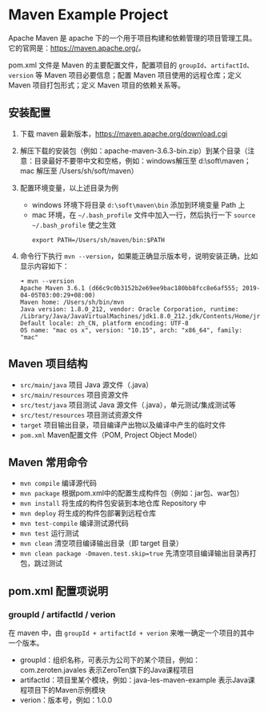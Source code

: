 # Maven Example Project

Apache Maven 是 apache 下的一个用于项目构建和依赖管理的项目管理工具。它的官网是：<https://maven.apache.org/>。


pom.xml 文件是 Maven 的主要配置文件，配置项目的 `groupId`、`artifactId`、`version` 等 Maven 项目必要信息；配置 Maven 项目使用的远程仓库；定义 Maven 项目打包形式；定义 Maven 项目的依赖关系等。

## 安装配置

1. 下载 maven 最新版本，<https://maven.apache.org/download.cgi>
2. 解压下载的安装包（例如：apache-maven-3.6.3-bin.zip）到某个目录（注意：目录最好不要带中文和空格，例如：windows解压至 d:\soft\maven；mac 解压至 /Users/sh/soft/maven）
3. 配置环境变量，以上述目录为例
    - windows 环境下将目录 `d:\soft\maven\bin` 添加到环境变量 Path 上
    - mac 环境，在 `~/.bash_profile` 文件中加入一行，然后执行一下 `source ~/.bash_profile` 使之生效
        ```
        export PATH=/Users/sh/maven/bin:$PATH
        ```
4. 命令行下执行 `mvn --version`，如果能正确显示版本号，说明安装正确，比如显示内容如下：

    ```
    ➜ mvn --version
    Apache Maven 3.6.1 (d66c9c0b3152b2e69ee9bac180bb8fcc8e6af555; 2019-04-05T03:00:29+08:00)
    Maven home: /Users/sh/bin/mvn
    Java version: 1.8.0_212, vendor: Oracle Corporation, runtime: /Library/Java/JavaVirtualMachines/jdk1.8.0_212.jdk/Contents/Home/jre
    Default locale: zh_CN, platform encoding: UTF-8
    OS name: "mac os x", version: "10.15", arch: "x86_64", family: "mac"
    ```

## Maven 项目结构

- `src/main/java` 项目 Java 源文件（.java）
- `src/main/resources` 项目资源文件
- `src/test/java` 项目测试 Java 源文件（.java），单元测试/集成测试等
- `src/test/resources` 项目测试资源文件
- `target` 项目输出目录，项目编译产出物以及编译中产生的临时文件
- `pom.xml` Maven配置文件（POM, Project Object Model）

## Maven 常用命令

- `mvn compile` 编译源代码
- `mvn package` 根据pom.xml中的配置生成构件包（例如：jar包、war包）
- `mvn install` 将生成的构件包安装到本地仓库 Repository 中
- `mvn deploy` 将生成的构件包部署到远程仓库
- `mvn test-compile` 编译测试源代码
- `mvn test` 运行测试
- `mvn clean` 清空项目编译输出目录（即 target 目录）
- `mvn clean package -Dmaven.test.skip=true` 先清空项目编译输出目录再打包，跳过测试

## pom.xml 配置项说明

### groupId / artifactId / verion

在 maven 中，由 `groupId + artifactId + verion` 来唯一确定一个项目的其中一个版本。

- groupId：组织名称，可表示为公司下的某个项目，例如：com.zeroten.javales 表示ZeroTen旗下的Java课程项目
- artifactId：项目里某个模块，例如：java-les-maven-example 表示Java课程项目下的Maven示例模块
- verion：版本号，例如：1.0.0
